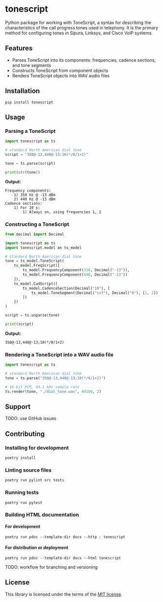 # tonescript

Python package for working with ToneScript, a syntax for describing the characteristics of the call progress tones used in telephony. It is the primary method for configuring tones in Sipura, Linksys, and Cisco VoIP systems.

## Features

* Parses ToneScript into its components: frequencies, cadence sections, and tone segments
* Constructs ToneScript from component objects
* Renders ToneScript objects into WAV audio files

## Installation

```shell
pip install tonescript
```

## Usage

### Parsing a ToneScript

```python
import tonescript as ts

# standard North American dial tone
script = "350@-13,440@-13;10(*/0/1+2)"

tone = ts.parse(script)

print(str(tone))
```

**Output:**

```shell
Frequency components:
    1) 350 Hz @ -13 dBm
    2) 440 Hz @ -13 dBm
Cadence sections:
    1) For 10 s:
        1) Always on, using frequencies 1, 2
```

### Constructing a ToneScript

```python
from decimal import Decimal

import tonescript as ts
import tonescript.model as ts_model

# standard North American dial tone
tone = ts_model.ToneScript(
    ts_model.FreqScript([
        ts_model.FrequencyComponent(350, Decimal("-13")),
        ts_model.FrequencyComponent(440, Decimal("-13"))
    ]),
    ts_model.CadScript([
        ts_model.CadenceSection(Decimal("10"), [
            ts_model.ToneSegment(Decimal("inf"), Decimal("0"), [1, 2])
        ])
    ])
)

script = ts.unparse(tone)

print(script)
```

**Output:**

```shell
350@-13,440@-13;10(*/0/1+2)
```

### Rendering a ToneScript into a WAV audio file

```python
import tonescript as ts

# standard North American dial tone
tone = ts.parse("350@-13,440@-13;10(*/0/1+2)")

# 16-bit PCM, 44.1 kHz sample rate
ts.render(tone, "./dial_tone.wav", 44100, 2)
```

## Support

TODO: use GitHub issues

## Contributing

### Installing for development

```shell
poetry install
```

### Linting source files

```shell
poetry run pylint src tests
```

### Running tests

```shell
poetry run pytest
```

### Building HTML documentation

#### For development

```shell
poetry run pdoc --template-dir docs --http : tonescript
```

#### For distribution or deployment

```shell
poetry run pdoc --template-dir docs --html tonescript
```

TODO: workflow for branching and versioning

## License

This library is licensed under the terms of the [MIT license](https://choosealicense.com/licenses/mit/).
